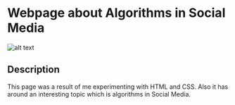 # Webpage about Algorithms in Social Media
![alt text](http://imgfz.com/i/3h21VJQ.png)

## Description
This page was a result of me experimenting with HTML and CSS. Also it has around an interesting topic which is
algorithms in Social Media. 